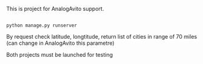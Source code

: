 This is project for AnalogAvito support.
##

    python manage.py runserver
By request check latitude, longtitude, return list of cities in range of 70 miles (can change in AnalogAvito this parametre)

Both projects must be launched for testing
<!-- python manage.py makemigrations --dry-run --verbosity 3 -->
<!-- {
  "name": "ппппппппппg",
  "location": {
    "type": "Point",
    "coordinates": [
      50.8933,
      30.9873
    ]
  },
  "moderarated": true
} -->

<!-- sudo fuser -k 8000/tcp -->
<!-- daphne -b 0.0.0.0 -p 8002 config.asgi:application -->
<!-- [09/Oct/2024 16:55:31] "GET /?key_reply=444&shirota=53.4343&dolgota=44.4444 HTTP/1.1" 404 2681 -->
